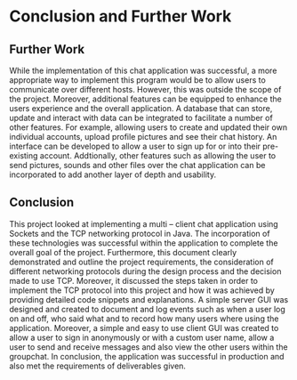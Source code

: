 # Conclusion and Further Work

## Further Work
While the implementation of this chat application was successful, a more appropriate way to implement this program would be to allow users to communicate over different hosts. However, this was outside the scope of the project. Moreover, additional features can be equipped to enhance the users experience and the overall application. A database that can store, update and interact with data can be integrated to facilitate a number of other features. For example, allowing users to create and updated their own individual accounts, upload profile pictures and see their chat history. An interface can be developed to allow a user to sign up for or into their pre-existing account. Addtionally, other features such as allowing the user to send pictures, sounds and other files over the chat application can be incorporated to add another layer of depth and usability.


## Conclusion
This project looked at implementing a multi – client chat application using Sockets and the TCP networking protocol in Java. The incorporation of these technologies was successful within the application to complete the overall goal of the project. Furthermore, this document clearly demonstrated and outline the project requirements, the consideration of different networking protocols during the design process and the decision made to use TCP. Moreover, it discussed the steps taken in order to implement the TCP protocol into this project and how it was achieved by providing detailed code snippets and explanations. A simple server GUI was designed and created to document and log events such as when a user log on and off, who said what and to record how many users where using the application. Moreover, a simple and easy to use client GUI was created to allow a user to sign in anonymously or with a custom user name, allow a user to send and receive messages and also view the other users within the groupchat. In conclusion, the application was successful in production and also met the requirements of deliverables given.
